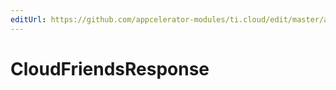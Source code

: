```yaml
---
editUrl: https://github.com/appcelerator-modules/ti.cloud/edit/master/apidoc/Friends/Friends.yml
---
```

# CloudFriendsResponse

<TypeHeader/>

<ApiDocs/>
